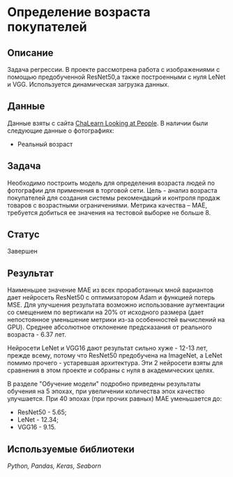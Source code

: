 # Определение возраста покупателей

## Описание
Задача регрессии. В проекте рассмотрена работа с изображениями с помощью предобученной ResNet50,а также построенными с нуля LeNet и VGG. Используется динамическая загрузка данных. 

## Данные
Данные взяты с сайта [ChaLearn Looking at People]( https://chalearnlap.cvc.uab.cat/dataset/26/description/).
В наличии были следующие данные о фотографиях:
* Реальный возраст
 
## Задача
Необходимо построить модель для определения возраста людей по фотографии для применения в торговой сети. Цель - анализ возраста покупателей для создания системы рекомендаций и контроля продаж товаров с возрастными ограничениями. Метрика качества – MAE, требуется добиться ее значения на тестовой выборке не больше 8.

## Статус
Завершен

## Результат
Наименьшее значение MAE из всех проработанных мной вариантов дает нейросеть ResNet50 с оптимизатором Adam и функцией потерь MSE. Для улучшения результата возможно использование аугментации со смещением по вертикали на 20% от исходного размера (дает непостоянное уменьшение метрики из-за особенностей вычислений на GPU). Среднее абсолютное отклонение предсказания от реального возраста - 6.37 лет.

Нейросети LeNet и VGG16 дают результат сильно хуже - 12-13 лет, прежде всему, потому что ResNet50 предобучена на ImageNet, а LeNet помимо прочего - устаревшая архитектура. Эти 2 нейросети взяты для сравнения в этом проекте и собраны с нуля в академических целях.

В разделе "Обучение модели" подробно приведены результаты обучения на 5 эпохах, при увеличении количества эпох качество улучшается. При 40 эпохах (при прочих равных) MAE уменьшается до:
*	ResNet50 - 5.65;
*	LeNet - 12.34;
*	VGG16 - 9.15.

## Используемые библиотеки
*Python, Pandas, Keras, Seaborn*
